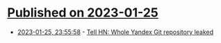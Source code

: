 # [Published on 2023-01-25](index.md)

* [2023-01-25, 23:55:58](https://news.ycombinator.com/item?id=34525936) - [Tell HN: Whole Yandex Git repository leaked](https://news.ycombinator.com/item?id=34525936)
